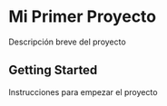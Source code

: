 # Mi Primer Proyecto

Descripción breve del proyecto

## Getting Started

Instrucciones para empezar el proyecto
